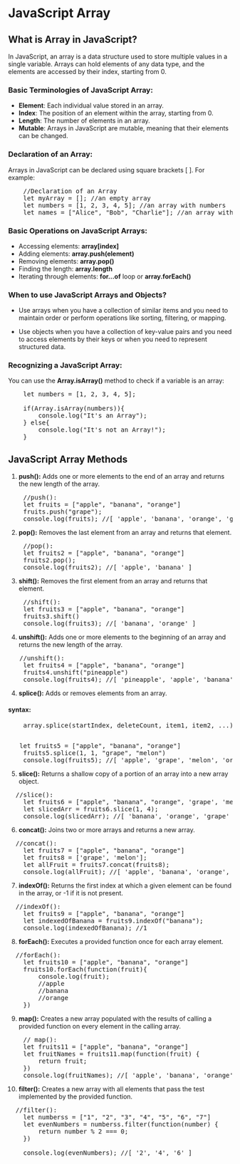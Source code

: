 # JavaScript Array

## What is Array in JavaScript?
<p>In JavaScript, an array is a data structure used to store multiple values in a single variable. Arrays can hold elements of any data type, and the elements are accessed by their index, starting from 0.</p>

### Basic Terminologies of JavaScript Array:
- <strong>Element</strong>: Each individual value stored in an array.
- <strong>Index</strong>: The position of an element within the array, starting from 0.
- <strong>Length</strong>: The number of elements in an array.
- <strong>Mutable</strong>: Arrays in JavaScript are mutable, meaning that their elements can be changed.

### Declaration of an Array:
<p>Arrays in JavaScript can be declared using square brackets [ ]. For example:</p>

<pre>
    //Declaration of an Array
    let myArray = []; //an empty array
    let numbers = [1, 2, 3, 4, 5]; //an array with numbers
    let names = ["Alice", "Bob", "Charlie"]; //an array with Strings
</pre>

### Basic Operations on JavaScript Arrays:
- Accessing elements: <strong>array[index]</strong>
- Adding elements: <strong>array.push(element)</strong>
- Removing elements: <strong>array.pop()</strong>
- Finding the length: <strong>array.length</strong>
- Iterating through elements: <strong>for...of</strong> loop or <strong>array.forEach()</strong>

### When to use JavaScript Arrays and Objects?

- Use arrays when you have a collection of similar items and you need to maintain order or perform operations like sorting, filtering, or mapping.

- Use objects when you have a collection of key-value pairs and you need to access elements by their keys or when you need to represent structured data.

### Recognizing a JavaScript Array:

You can use the <strong>Array.isArray()</strong> method to check if a variable is an array:

<pre>
    let numbers = [1, 2, 3, 4, 5];

    if(Array.isArray(numbers)){
        console.log("It's an Array");
    } else{
        console.log("It's not an Array!");
    }
</pre>

## JavaScript Array Methods 
1) <strong>push():</strong> Adds one or more elements to the end of an array and returns the new length of the array.

<pre>
    //push():
    let fruits = ["apple", "banana", "orange"]
    fruits.push("grape");
    console.log(fruits); //[ 'apple', 'banana', 'orange', 'grape' ]
</pre>

2) <strong>pop():</strong> Removes the last element from an array and returns that element.
<pre>
    //pop():
    let fruits2 = ["apple", "banana", "orange"]
    fruits2.pop();
    console.log(fruits2); //[ 'apple', 'banana' ]
</pre>

3) <strong>shift():</strong> Removes the first element from an array and returns that element.
<pre>
    //shift():
    let fruits3 = ["apple", "banana", "orange"]
    fruits3.shift()
    console.log(fruits3); //[ 'banana', 'orange' ]
</pre>

4) <strong>unshift():</strong> Adds one or more elements to the beginning of an array and returns the new length of the array.
<pre>
   //unshift():
    let fruits4 = ["apple", "banana", "orange"]
    fruits4.unshift("pineapple")
    console.log(fruits4); //[ 'pineapple', 'apple', 'banana', 'orange' ]
</pre>

4) <strong>splice():</strong> Adds or removes elements from an array.

#### syntax:
<pre>
    array.splice(startIndex, deleteCount, item1, item2, ...)

</pre>

<pre>
   let fruits5 = ["apple", "banana", "orange"]
    fruits5.splice(1, 1, "grape", "melon")
    console.log(fruits5); //[ 'apple', 'grape', 'melon', 'orange' ]
</pre>

5) <strong>slice():</strong> Returns a shallow copy of a portion of an array into a new array object.

<pre>
  //slice():
    let fruits6 = ["apple", "banana", "orange", 'grape', 'melon']
    let slicedArr = fruits6.slice(1, 4);
    console.log(slicedArr); //[ 'banana', 'orange', 'grape' ]
</pre>

6) <strong>concat():</strong> Joins two or more arrays and returns a new array.

<pre>
  //concat():
    let fruits7 = ["apple", "banana", "orange"]
    let fruits8 = ['grape', 'melon'];
    let allFruit = fruits7.concat(fruits8);
    console.log(allFruit); //[ 'apple', 'banana', 'orange', 'grape', 'melon' ]
</pre>

7) <strong>indexOf():</strong> Returns the first index at which a given element can be found in the array, or -1 if it is not present.

<pre>
  //indexOf():
    let fruits9 = ["apple", "banana", "orange"]
    let indexedOfBanana = fruits9.indexOf("banana");
    console.log(indexedOfBanana); //1
</pre>

8) <strong>forEach():</strong> Executes a provided function once for each array element.

<pre>
  //forEach():
    let fruits10 = ["apple", "banana", "orange"]
    fruits10.forEach(function(fruit){
        console.log(fruit); 
        //apple
        //banana
        //orange
    })
</pre>

9) <strong>map():</strong> Creates a new array populated with the results of calling a provided function on every element in the calling array.

<pre>
    // map():
    let fruits11 = ["apple", "banana", "orange"]
    let fruitNames = fruits11.map(function(fruit) {
        return fruit;
    })
    console.log(fruitNames); //[ 'apple', 'banana', 'orange' ]
</pre>

10) <strong>filter():</strong>  Creates a new array with all elements that pass the test implemented by the provided function.

<pre>
  //filter():
    let numberss = ["1", "2", "3", "4", "5", "6", "7"]
    let evenNumbers = numberss.filter(function(number) {
        return number % 2 === 0;
    }) 

    console.log(evenNumbers); //[ '2', '4', '6' ]
</pre>

